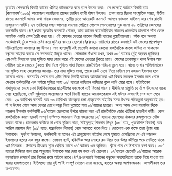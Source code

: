 বুয়েটের শেষবর্ষের বিদায়ী ব্যাচের ঐতিহ্য জাঁকজমক করে র‍্যাগ উৎসব করা। সে লক্ষ্যেই বর্তমান বিদায়ী ব্যাচ (ক্যানভাস’২০০৬) আয়োজন করেছিলো তাদের চারদিন ব্যাপী র্যাসগ উৎসব। প্রথম রাতে ছিলো সাংস্কৃতিক সন্ধ্যা, দ্বিতীয় রাতের কনসার্টে আসার কথা গায়ক জেমসের, তৃতীয় রাতে আরেকটি কনসার্টে আসবে ব্যান্ডদল মাইলস্‌ আর শেষ রাতটা গ্রাজুয়েশন নাইট। ২৭ তারিখের সন্ধ্যা ভালোয় ভালোয় পেরিয়ে গেলেও গোলযোগের শুরু হলো ২৮ তারিখের জেমসের কনসার্টের রাতে।\r\nযারা বুয়েটের কনসার্টে গেছেন, তারা জানেন ক্যাফেটরিয়ার সামনের প্রাঙ্গনটার চারপাশে বাঁশ ফেলে সাময়িক একটা ফেন্স তৈরী করা হয়। এই ফেন্সের ভেতরে থাকেন বিদায়ী ব্যাচের বুয়েটিয়ানেরা। ফাঁক গলে অবশ্য মাঝেমাঝেই ঢুঁকে পড়ার চেষ্টা করে জুনিয়র ব্যাচের ছেলেরা।\r\n২৮ তারিখের রাতের কনসার্টে এই ফেন্সের প্রবেশমুখে দাঁড়িয়েছিলো আমাদের বন্ধু ঈশান। সদা হাস্যমুখী এই ছেলেটা কখনো কোনো রাজনৈতিক কাজে জড়িত না থাকলেও বন্ধুদের সাহায্য করতে সে সবসময়ই ইচ্ছুক থাকে। গোলমাল বাঁধলো তখন, যখন ০৮’ ব্যাচের (দুই বছরের জুনিয়র) এমএমই বিভাগের ছাত্র সুজিত সাহা জোর করে এই ফেন্সের ভেতরে ঢুঁকতে চায়। ফেন্সের প্রবেশমুখে থাকা ঈশান আর সৌমিক তাকে ভেতরে ঢুঁকতে বাঁধা দিলে সুজিত সাহা নিজের রাজনৈতিক পরিচয় তুলে ধরে। বাজে ভাষায় গালিগালাজের পর সুজিত সাহা জোরগলায় জানায়- তার নাম সুজিত সাহা, তাকে কেউ দেখে নিতে চাইলে সে নজরুল ইসলাম হলে আসতে পারে। কনসার্টের শেষে রাত ২টার দিকে বিদায়ী ব্যাচের আয়োজকেরা এই বিষয়ে নজরুল ইসলাম হলে গেলে সেখানে তর্কাতর্কির এক পর্যায়ে সুজিত সাহা ০৬’ ব্যাচের নাহিয়ান নাসিরের বুকে লাথি মেরে বসে। ঘন্টাতিনেক বাদানুবাদের শেষে ঢাকা বিশ্ববিদ্যালয়ের ছাত্রলীগের হস্তক্ষেপে এই বিতন্ডা থামে। দীর্ঘদিনের প্রস্তুতি যে র্যা গ উৎসবের জন্যে নেয়া হয়েছিলো, সেটি সুষ্ঠুভাবে আয়োজনের স্বার্থে বিদায়ী ব্যাচের আয়োজকেরাও এই ঘটনার এখানেই শেষ বলে মেনে নেয়। ২৯ তারিখের কনসার্ট আর ৩০ তারিখের রাতজুড়ে চলা গ্রাজুয়েশন নাইটের সমস্ত উৎসব পরিকল্পনা অনুসারেই হয়। র্যা গ উৎসব শেষে আজ ভোরে চোখে কান্না নিয়ে ঘুমোতে যায় ০৬’ব্যাচের ছাত্ররা। অথচ আজ বেলা বারোটার দিকে নজরুল ইসলাম হলনিবাসী ০৬’ব্যাচের ছেলেদের উপরে হামলা করে এই রাজনৈতিক জোর খাটানো ছাত্রলীগ কর্মী। কোন রাজনৈতিক কারণ ছাড়াই সম্পূর্ণ  ব্যক্তিগত আক্রোশ নিয়ে নজরুলের ০৬’ ব্যাচের ছেলেদের থাকবার রুমগুলোতে খোঁজ করতে থাকে। চারতলায় কাউকে না পেয়ে সুজিত সাহা, সাইফুল্লাহ শিকদার মিথুন (০৮’ ব্যাচ, পুরকৌশল বিভাগ) আর আরিফ রায়হান দিপ (০৯’ ব্যাচ, যন্ত্রকৌশল বিভাগ) নেমে আসতে থাকে নিচে। দোতলায় এক কক্ষে তারা খুঁজে পায় ঈশানকে। দুর্ভাগ্য ঈশানের, হলনিবাসী না হলেও এই গ্রাজুয়েশন নাইটের শেষে ঘুমাতে এসেছিলো সে এই নজরুল ইসলামের হলের এক বন্ধুর কক্ষে। বেসবল ব্যাট, হকিস্টিক আর লোহার রড নিয়ে তার উপর ঝাঁপিয়ে পড়ে পেটাতে থাকে এই তিনজন। ঈশানের চীৎকার শুনে বেরিয়ে আসে ০৭’ ব্যাচের এক জুনিয়র। ঝুঁকে পরে সে ঈশানকে রক্ষা করে। ০৮’ ব্যাচের সিনিয়র বলে তার অনুরোধে ঈশানকে মার দেয়া বন্ধ করে এই ছেলেরা। ০৭’ব্যাচের ছেলেটি ০৬’ব্যাচের আরেক বড়ভাইকে রক্ষার্থে তার নিজের রুমে আটকে রাখে।\r\nএরপরেই ঈশানের বন্ধুদের সহযোগিতায় তাকে নিয়ে যাওয়া হয় স্কয়ার হাসপাতালে। ইতিমধ্যে তার দুই পা’ই সম্পূর্ণ থেতলে দেয়া হয়েছে, হাতের অবস্থা আশঙ্কাজনক। আগামীকাল তার অপারেশন।